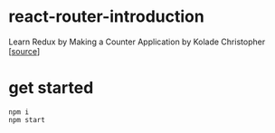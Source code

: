 # react-router-introduction
Learn Redux by Making a Counter Application by Kolade Christopher [[source](https://www.freecodecamp.org/news/learn-redux-by-making-a-counter-application/)]

# get started
```
npm i
npm start 
```
